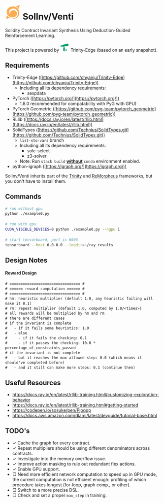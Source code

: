 <div align="left">
  <h1>
    <img src="./resources/solinv_logo_marigold.png" width=50>
  	SolInv/Venti
  </h1>
</div>

Solidity Contract Invariant Synthesis Using Deduction-Guided Reinforcement Learning.

<div align="left">
  This project is powered by <img src="./resources/trinity_edge_matrix.png" width=30> Trinity-Edge (based on an early snapshot).
</div>

## Requirements

- Trinity-Edge ([https://github.com/chyanju/Trinity-Edge](https://github.com/chyanju/Trinity-Edge))
  - Including all its dependency requirements:
    - sexpdata
- PyTorch ([https://pytorch.org/](https://pytorch.org/))
  - 1.8.0 recommended for compatability with PyG with GPU)
- PyTorch Geometric ([https://github.com/pyg-team/pytorch_geometric](https://github.com/pyg-team/pytorch_geometric))
- RLlib ([https://docs.ray.io/en/latest/rllib.html](https://docs.ray.io/en/latest/rllib.html))
- SolidTypes ([https://github.com/Technius/SolidTypes.git](https://github.com/Technius/SolidTypes.git))
  - `list-sto-vars` branch
  - Including all its dependency requirements:
    - solc-select
    - z3-solver
  - Note: Run `stack build` **<u>without</u>** `conda` environment enabled.
- python-igraph ([https://igraph.org/](https://igraph.org/))

SolInv/Venti inherits part of the [Trinity](https://github.com/fredfeng/Trinity) and [ReMorpheus](https://github.com/chyanju/ReMorpheus) frameworks, but you don't have to install them.

## Commands

```bash
# run without gpu
python ./example0.py

# run with gpu
CUDA_VISIBLE_DEVICES=0 python ./example0.py --ngpu 1

# start tensorboard, port is 6006
tensorboard --host 0.0.0.0 --logdir=~/ray_results
```

## Design Notes

#### Reward Design

```
# ================================ #
# ====== reward computation ====== #
# ================================ #
# hm: heuristic multiplier (default 1.0, any heuristic failing will make it 0.1)
# rm: repeat multiplier (default 1.0, computed by 1.0/<times>)
# all rewards will be multiplied by hm and rm
# there are different cases
# if the invariant is complete
#   - if it fails some heuristics: 1.0
#   - else
#     - if it fails the checking: 0.1
#     - if it passes the checking: 10.0 * percentage_of_constraints_passed 
# if the invariant is not complete
#   - but it reaches the max allowed step: 0.0 (which means it should've completed before)
#   - and it still can make more steps: 0.1 (continue then)
```

## Useful Resources

- https://docs.ray.io/en/latest/rllib-training.html#customizing-exploration-behavior
- https://docs.ray.io/en/latest/rllib-training.html#getting-started
- https://codepen.io/sosuke/pen/Pjoqqp
- https://docs.aws.amazon.com/dlami/latest/devguide/tutorial-base.html

## TODO's

- ✓ Cache the graph for every contract.
- ✓ Repeat multipliers should be using different denominators across contracts.
- ✓ Investigate into the memory overflow issue.
- ✓ Improve action masking to rule out redundant flex actions.
- ✓ Enable GPU support.
- ▢ Need more efficient network computation to speed up in GPU mode, the current computation is not efficient enough: profiling of which procedure takes longest (for-loop, graph comp., or other).
- ▢ Switch to a more precise DSL.
- ▢ Check and set a proper `max_step` in training.

